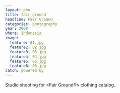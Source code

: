 ```yaml
---
layout: pho
title: fair-ground
headline: Fair Ground
categories: photography
year: 2008
where: indonesia
image:
  feature: 01.jpg
  feature2: 02.jpg
  feature3: 03.jpg
  feature4: 04.jpg
  feature5: 05.jpg
  feature6: 06.jpg  
catch: powered by
---
```


Studio shooting for &lt;Fair Ground®&gt; clothing catalog.

